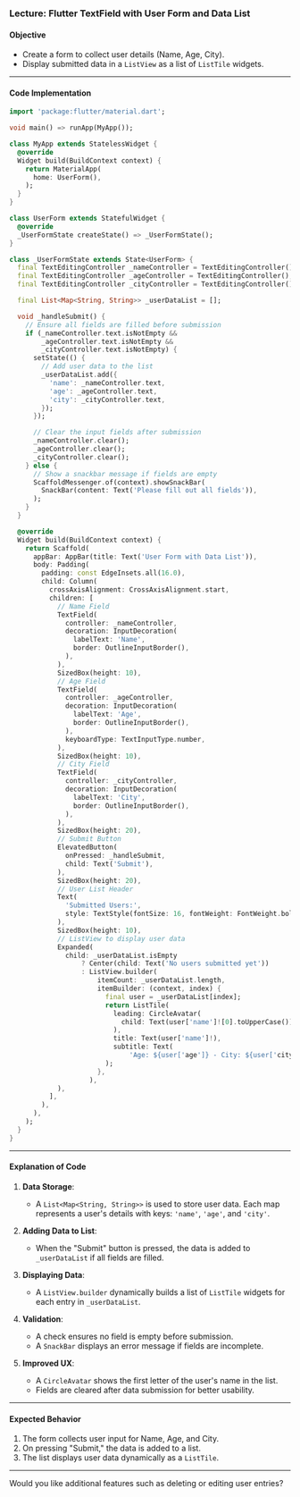 ### **Lecture: Flutter TextField with User Form and Data List**

#### **Objective**
- Create a form to collect user details (Name, Age, City).
- Display submitted data in a `ListView` as a list of `ListTile` widgets.

---

#### **Code Implementation**

```dart
import 'package:flutter/material.dart';

void main() => runApp(MyApp());

class MyApp extends StatelessWidget {
  @override
  Widget build(BuildContext context) {
    return MaterialApp(
      home: UserForm(),
    );
  }
}

class UserForm extends StatefulWidget {
  @override
  _UserFormState createState() => _UserFormState();
}

class _UserFormState extends State<UserForm> {
  final TextEditingController _nameController = TextEditingController();
  final TextEditingController _ageController = TextEditingController();
  final TextEditingController _cityController = TextEditingController();

  final List<Map<String, String>> _userDataList = [];

  void _handleSubmit() {
    // Ensure all fields are filled before submission
    if (_nameController.text.isNotEmpty &&
        _ageController.text.isNotEmpty &&
        _cityController.text.isNotEmpty) {
      setState(() {
        // Add user data to the list
        _userDataList.add({
          'name': _nameController.text,
          'age': _ageController.text,
          'city': _cityController.text,
        });
      });

      // Clear the input fields after submission
      _nameController.clear();
      _ageController.clear();
      _cityController.clear();
    } else {
      // Show a snackbar message if fields are empty
      ScaffoldMessenger.of(context).showSnackBar(
        SnackBar(content: Text('Please fill out all fields')),
      );
    }
  }

  @override
  Widget build(BuildContext context) {
    return Scaffold(
      appBar: AppBar(title: Text('User Form with Data List')),
      body: Padding(
        padding: const EdgeInsets.all(16.0),
        child: Column(
          crossAxisAlignment: CrossAxisAlignment.start,
          children: [
            // Name Field
            TextField(
              controller: _nameController,
              decoration: InputDecoration(
                labelText: 'Name',
                border: OutlineInputBorder(),
              ),
            ),
            SizedBox(height: 10),
            // Age Field
            TextField(
              controller: _ageController,
              decoration: InputDecoration(
                labelText: 'Age',
                border: OutlineInputBorder(),
              ),
              keyboardType: TextInputType.number,
            ),
            SizedBox(height: 10),
            // City Field
            TextField(
              controller: _cityController,
              decoration: InputDecoration(
                labelText: 'City',
                border: OutlineInputBorder(),
              ),
            ),
            SizedBox(height: 20),
            // Submit Button
            ElevatedButton(
              onPressed: _handleSubmit,
              child: Text('Submit'),
            ),
            SizedBox(height: 20),
            // User List Header
            Text(
              'Submitted Users:',
              style: TextStyle(fontSize: 16, fontWeight: FontWeight.bold),
            ),
            SizedBox(height: 10),
            // ListView to display user data
            Expanded(
              child: _userDataList.isEmpty
                  ? Center(child: Text('No users submitted yet'))
                  : ListView.builder(
                      itemCount: _userDataList.length,
                      itemBuilder: (context, index) {
                        final user = _userDataList[index];
                        return ListTile(
                          leading: CircleAvatar(
                            child: Text(user['name']![0].toUpperCase()),
                          ),
                          title: Text(user['name']!),
                          subtitle: Text(
                              'Age: ${user['age']} - City: ${user['city']}'),
                        );
                      },
                    ),
            ),
          ],
        ),
      ),
    );
  }
}
```

---

#### **Explanation of Code**

1. **Data Storage**:
   - A `List<Map<String, String>>` is used to store user data. Each map represents a user's details with keys: `'name'`, `'age'`, and `'city'`.

2. **Adding Data to List**:
   - When the "Submit" button is pressed, the data is added to `_userDataList` if all fields are filled.

3. **Displaying Data**:
   - A `ListView.builder` dynamically builds a list of `ListTile` widgets for each entry in `_userDataList`.

4. **Validation**:
   - A check ensures no field is empty before submission.
   - A `SnackBar` displays an error message if fields are incomplete.

5. **Improved UX**:
   - A `CircleAvatar` shows the first letter of the user's name in the list.
   - Fields are cleared after data submission for better usability.

---

#### **Expected Behavior**
1. The form collects user input for Name, Age, and City.
2. On pressing "Submit," the data is added to a list.
3. The list displays user data dynamically as a `ListTile`.

---

Would you like additional features such as deleting or editing user entries?
